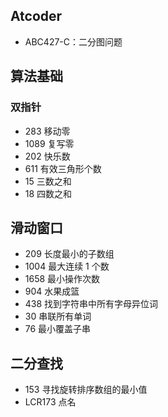 ## Atcoder

- ABC427-C：二分图问题

## 算法基础

### 双指针

- 283 移动零
- 1089 复写零
- 202 快乐数
- 611 有效三角形个数
- 15 三数之和
- 18 四数之和

## 滑动窗口

- 209 长度最小的子数组
- 1004 最大连续 1 个数
- 1658 最小操作次数
- 904 水果成篮
- 438 找到字符串中所有字母异位词
- 30 串联所有单词
- 76 最小覆盖子串

## 二分查找

- 153 寻找旋转排序数组的最小值
- LCR173 点名